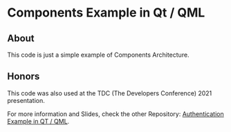 # Components Example in Qt / QML

## About

This code is just a simple example of Components Architecture.

## Honors

This code was also used at the TDC (The Developers Conference) 2021 presentation.

For more information and Slides, check the other Repository: [Authentication Example in QT / QML](https://github.com/LeonnardoVerol/example-authentication-qt-qml).
